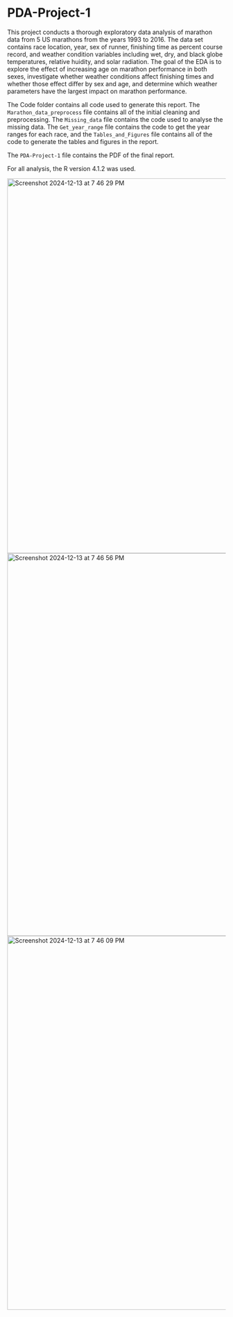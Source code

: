 # PDA-Project-1

This project conducts a thorough exploratory data analysis of marathon data from 5 US marathons from the years 1993 to 2016. The data set contains race location, year, sex of runner, finishing time as percent course record, and weather condition variables including wet, dry, and black globe temperatures, relative huidity, and solar radiation. The goal of the EDA is to explore the effect of increasing age on marathon performance in both sexes, investigate whether weather conditions affect finishing times and whether those effect differ by sex and age, and determine which weather parameters have the largest impact on marathon performance.   

The Code folder contains all code used to generate this report. The `Marathon_data_preprocess` file contains all of the initial cleaning and preprocessing. The `Missing_data` file contains the code used to analyse the missing data. The `Get_year_range` file contains the code to get the year ranges for each race, and the `Tables_and_Figures` file contains all of the code to generate the tables and figures in the report. 

The `PDA-Project-1` file contains the PDF of the final report.  

For all analysis, the R version 4.1.2 was used. 



<img width="862" alt="Screenshot 2024-12-13 at 7 46 29 PM" src="https://github.com/user-attachments/assets/8e8a9b51-2dbd-4cba-9129-26a53a24c33f" />

<img width="880" alt="Screenshot 2024-12-13 at 7 46 56 PM" src="https://github.com/user-attachments/assets/af6cc86c-2351-46c2-8477-2eab4e3ff7b8" />

<img width="860" alt="Screenshot 2024-12-13 at 7 46 09 PM" src="https://github.com/user-attachments/assets/20674618-21d6-4490-bdd7-f57312b02d41" />

